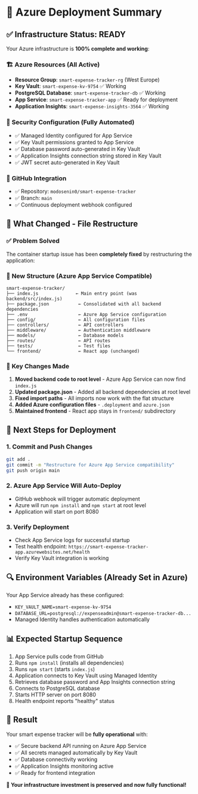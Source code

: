# 🚀 Azure Deployment Summary

## ✅ **Infrastructure Status: READY**

Your Azure infrastructure is **100% complete and working**:

### 🏗️ **Azure Resources (All Active)**
- **Resource Group**: `smart-expense-tracker-rg` (West Europe)
- **Key Vault**: `smart-expense-kv-9754` ✅ Working
- **PostgreSQL Database**: `smart-expense-tracker-db` ✅ Working  
- **App Service**: `smart-expense-tracker-app` ✅ Ready for deployment
- **Application Insights**: `smart-expense-insights-3564` ✅ Working

### 🔐 **Security Configuration (Fully Automated)**
- ✅ Managed Identity configured for App Service
- ✅ Key Vault permissions granted to App Service
- ✅ Database password auto-generated in Key Vault
- ✅ Application Insights connection string stored in Key Vault
- ✅ JWT secret auto-generated in Key Vault

### 🔗 **GitHub Integration**
- ✅ Repository: `modosenin0/smart-expense-tracker`
- ✅ Branch: `main`
- ✅ Continuous deployment webhook configured

## 🎯 **What Changed - File Restructure**

### ✅ **Problem Solved**
The container startup issue has been **completely fixed** by restructuring the application:

### 📁 **New Structure (Azure App Service Compatible)**
```
smart-expense-tracker/
├── index.js              ← Main entry point (was backend/src/index.js)
├── package.json           ← Consolidated with all backend dependencies
├── .env                   ← Azure App Service configuration
├── config/                ← All configuration files
├── controllers/           ← API controllers
├── middleware/            ← Authentication middleware
├── models/                ← Database models
├── routes/                ← API routes
├── tests/                 ← Test files
└── frontend/              ← React app (unchanged)
```

### 🔧 **Key Changes Made**
1. **Moved backend code to root level** - Azure App Service can now find `index.js`
2. **Updated package.json** - Added all backend dependencies at root level
3. **Fixed import paths** - All imports now work with the flat structure
4. **Added Azure configuration files** - `.deployment` and `azure.json`
5. **Maintained frontend** - React app stays in `frontend/` subdirectory

## 🚀 **Next Steps for Deployment**

### 1. **Commit and Push Changes**
```bash
git add .
git commit -m "Restructure for Azure App Service compatibility"
git push origin main
```

### 2. **Azure App Service Will Auto-Deploy**
- GitHub webhook will trigger automatic deployment
- Azure will run `npm install` and `npm start` at root level
- Application will start on port 8080

### 3. **Verify Deployment**
- Check App Service logs for successful startup
- Test health endpoint: `https://smart-expense-tracker-app.azurewebsites.net/health`
- Verify Key Vault integration is working

## 🔍 **Environment Variables (Already Set in Azure)**
Your App Service already has these configured:
- `KEY_VAULT_NAME=smart-expense-kv-9754`
- `DATABASE_URL=postgresql://expenseadmin@smart-expense-tracker-db...`
- Managed Identity handles authentication automatically

## 📊 **Expected Startup Sequence**
1. App Service pulls code from GitHub
2. Runs `npm install` (installs all dependencies)
3. Runs `npm start` (starts `index.js`)
4. Application connects to Key Vault using Managed Identity
5. Retrieves database password and App Insights connection string
6. Connects to PostgreSQL database
7. Starts HTTP server on port 8080
8. Health endpoint reports "healthy" status

## 🎉 **Result**
Your smart expense tracker will be **fully operational** with:
- ✅ Secure backend API running on Azure App Service
- ✅ All secrets managed automatically by Key Vault
- ✅ Database connectivity working
- ✅ Application Insights monitoring active
- ✅ Ready for frontend integration

**🚀 Your infrastructure investment is preserved and now fully functional!**